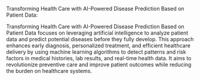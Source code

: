 Transforming Health Care with AI-Powered Disease Prediction Based on Patient Data:

Transforming Health Care with AI-Powered Disease Prediction Based on Patient Data 
focuses on leveraging artificial intelligence to analyze patient data and predict
potential diseases before they fully develop. This approach enhances early diagnosis,
personalized treatment, and efficient healthcare delivery by using machine learning
algorithms to detect patterns and risk factors in medical histories, lab results,
and real-time health data. It aims to revolutionize preventive care and improve 
patient outcomes while reducing the burden on healthcare systems.

